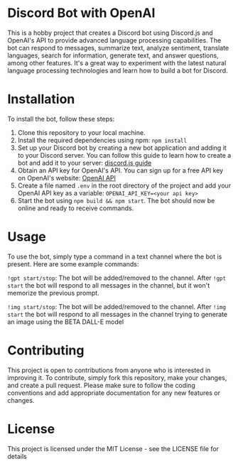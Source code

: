 # Discord Bot with OpenAI
This is a hobby project that creates a Discord bot using Discord.js and OpenAI's API to provide advanced language processing capabilities. The bot can respond to messages, summarize text, analyze sentiment, translate languages, search for information, generate text, and answer questions, among other features. It's a great way to experiment with the latest natural language processing technologies and learn how to build a bot for Discord.

# Installation
To install the bot, follow these steps:

1. Clone this repository to your local machine.
2. Install the required dependencies using npm: `npm install`
3. Set up your Discord bot by creating a new bot application and adding it to your Discord server.
You can follow this guide to learn how to create a bot and add it to your server:
[discord.js guide](https://discordjs.guide/preparations/setting-up-a-bot-application.html#creating-your-bot)
4. Obtain an API key for OpenAI's API. You can sign up for a free API key on OpenAI's website: [OpenAI API](https://platform.openai.com/overview)
5. Create a file named `.env` in the root directory of the project and add your OpenAI API key as a variable: `OPENAI_API_KEY=<your api key>`
6. Start the bot using `npm build && npm start`. The bot should now be online and ready to receive commands.

# Usage
To use the bot, simply type a command in a text channel where the bot is present. Here are some example commands:

`!gpt start/stop`: The bot will be added/removed to the channel.
 After `!gpt start` the bot will respond to all messages in the channel, but it won't memorize the previous prompt.

`!img start/stop`: The bot will be added/removed to the channel.
 After `!img start` the bot will respond to all messages in the channel trying to generate an image using the BETA DALL-E model

# Contributing
This project is open to contributions from anyone who is interested in improving it. To contribute, simply fork this repository, make your changes, and create a pull request. Please make sure to follow the coding conventions and add appropriate documentation for any new features or changes.

# License
This project is licensed under the MIT License - see the LICENSE file for details
